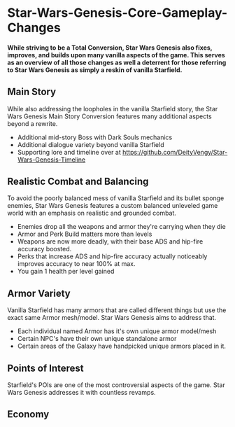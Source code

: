 # Star-Wars-Genesis-Core-Gameplay-Changes

#### While striving to be a Total Conversion, Star Wars Genesis also fixes, improves, and builds upon many vanilla aspects of the game. This serves as an overview of all those changes as well a deterrent for those referring to Star Wars Genesis as simply a reskin of vanilla Starfield.

## Main Story
While also addressing the loopholes in the vanilla Starfield story, the Star Wars Genesis Main Story Conversion features many additional aspects beyond a rewrite.
- Additional mid-story Boss with Dark Souls mechanics
- Additional dialogue variety beyond vanilla Starfield
- Supporting lore and timeline over at https://github.com/DeityVengy/Star-Wars-Genesis-Timeline

## Realistic Combat and Balancing
To avoid the poorly balanced mess of vanilla Starfield and its bullet sponge enemies, Star Wars Genesis features a custom balanced unleveled game world with an emphasis on realistic and grounded combat.
- Enemies drop all the weapons and armor they're carrying when they die
- Armor and Perk Build matters more than levels
- Weapons are now more deadly, with their base ADS and hip-fire accuracy boosted.
- Perks that increase ADS and hip-fire accuracy actually noticeably improves accuracy to near 100% at max.
- You gain 1 health per level gained


## Armor Variety
Vanilla Starfield has many armors that are called different things but use the exact same Armor mesh/model. Star Wars Genesis aims to address that.
- Each individual named Armor has it's own unique armor model/mesh
- Certain NPC's have their own unique standalone armor
- Certain areas of the Galaxy have handpicked unique armors placed in it.


## Points of Interest
Starfield's POIs are one of the most controversial aspects of the game. Star Wars Genesis addresses it with countless revamps.

## Economy

